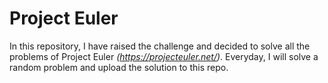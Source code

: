 # Project Euler
In this repository, I have raised the challenge and decided to solve all the problems of Project Euler _(https://projecteuler.net/)_.
Everyday, I will solve a random problem and upload the solution to this repo.

